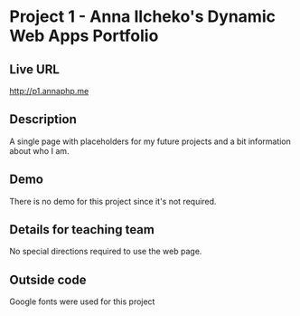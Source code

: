 # Project 1 - Anna Ilcheko's Dynamic Web Apps Portfolio
## Live URL
<http://p1.annaphp.me>

## Description
A single page with placeholders for my future projects and a bit information about who I am.

## Demo
There is no demo for this project since it's not required.

## Details for teaching team
No special directions required to use the web page.

## Outside code
Google fonts were used for this project
